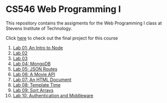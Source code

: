 # CS546 Web Programming I

This repository contains the assigments for the Web Programming I class at Stevens Institute of Technology.

Click [here](https://github.com/khatri7/cs546-group36-final-project) to check out the final project for this course

1. [Lab 01: An Intro to Node](./Labs/Lab%2001/)
2. [Lab 02](./Labs/Lab%2002/)
3. [Lab 03](./Labs/Lab%2003/)
4. [Lab 04: MongoDB](./Labs/Lab%2004/)
5. [Lab 05: JSON Routes](./Labs/Lab%2005/)
6. [Lab 06: A Movie API](./Labs/Lab%2006/)
7. [Lab 07: An HTML Document](./Labs/Lab%2007/)
8. [Lab 08: Template Time](./Labs/Lab%2008/)
9. [Lab 09: Sort Arrays](./Labs/Lab%2009/)
10. [Lab 10: Authentication and Middleware](./Labs/Lab%2010/)
